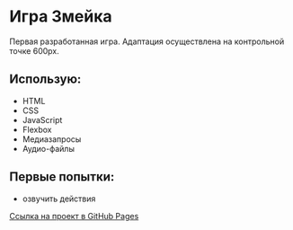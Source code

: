 # Игра Змейка

Первая разработанная игра. Адаптация осуществлена на контрольной точке 600px.

## Использую:
* HTML
* CSS
* JavaScript
* Flexbox
* Медиазапросы
* Аудио-файлы

## Первые попытки:
* озвучить действия

[Ссылка на проект в GitHub Pages](https://bibaweb.github.io/snakegame/)